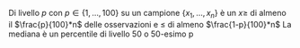 
Di livello $p$ con $p\in\{1, …, 100\}$ su un campione $\{x_1, …, x_n\}$ è un $x \geq$ di almeno il $\frac{p}{100}*n$ delle osservazioni e $\leq$ di almeno $\frac{1-p}{100}*n$
La mediana è un percentile di livello 50 o 50-esimo p